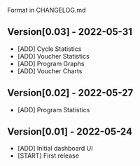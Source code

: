 Format in CHANGELOG.md

## Version[0.03] - 2022-05-31

- [ADD] Cycle Statistics
- [ADD] Voucher Statistics
- [ADD] Program Graphs
- [ADD] Voucher Charts

## Version[0.02] - 2022-05-27

- [ADD] Program Statistics

## Version[0.01] - 2022-05-24

- [ADD] Initial dashboard UI
- [START] First release
